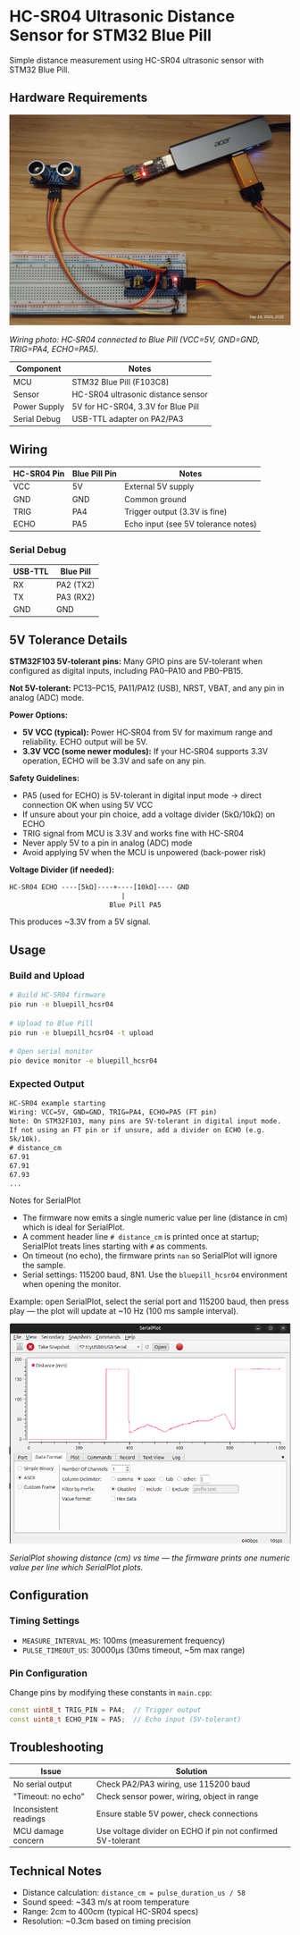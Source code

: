 # HC-SR04 Ultrasonic Distance Sensor for STM32 Blue Pill

Simple distance measurement using HC-SR04 ultrasonic sensor with STM32 Blue Pill.

## Hardware Requirements

![HC-SR04 setup](../images/hcsr04_setup.jpg)

*Wiring photo: HC‑SR04 connected to Blue Pill (VCC=5V, GND=GND, TRIG=PA4, ECHO=PA5).* 

| Component | Notes |
|-----------|-------|
| MCU | STM32 Blue Pill (F103C8) |
| Sensor | HC-SR04 ultrasonic distance sensor |
| Power Supply | 5V for HC-SR04, 3.3V for Blue Pill |
| Serial Debug | USB-TTL adapter on PA2/PA3 |

## Wiring

| HC-SR04 Pin | Blue Pill Pin | Notes |
|-------------|---------------|-------|
| VCC | 5V | External 5V supply |
| GND | GND | Common ground |
| TRIG | PA4 | Trigger output (3.3V is fine) |
| ECHO | PA5 | Echo input (see 5V tolerance notes) |


### Serial Debug
| USB-TTL | Blue Pill |
|---------|-----------|
| RX | PA2 (TX2) |
| TX | PA3 (RX2) |
| GND | GND |

## 5V Tolerance Details

**STM32F103 5V-tolerant pins:** Many GPIO pins are 5V-tolerant when configured as digital inputs, including PA0–PA10 and PB0–PB15.

**Not 5V-tolerant:** PC13–PC15, PA11/PA12 (USB), NRST, VBAT, and any pin in analog (ADC) mode.

**Power Options:**
- **5V VCC (typical):** Power HC‑SR04 from 5V for maximum range and reliability. ECHO output will be 5V.
- **3.3V VCC (some newer modules):** If your HC‑SR04 supports 3.3V operation, ECHO will be 3.3V and safe on any pin.

**Safety Guidelines:**
- PA5 (used for ECHO) is 5V-tolerant in digital input mode → direct connection OK when using 5V VCC
- If unsure about your pin choice, add a voltage divider (5kΩ/10kΩ) on ECHO
- TRIG signal from MCU is 3.3V and works fine with HC-SR04
- Never apply 5V to a pin in analog (ADC) mode
- Avoid applying 5V when the MCU is unpowered (back-power risk)

**Voltage Divider (if needed):**
```
HC-SR04 ECHO ----[5kΩ]----+----[10kΩ]---- GND
                            |
                         Blue Pill PA5
```
This produces ~3.3V from a 5V signal.

## Usage

### Build and Upload
```bash
# Build HC-SR04 firmware
pio run -e bluepill_hcsr04

# Upload to Blue Pill
pio run -e bluepill_hcsr04 -t upload

# Open serial monitor
pio device monitor -e bluepill_hcsr04
```

### Expected Output
```
HC-SR04 example starting
Wiring: VCC=5V, GND=GND, TRIG=PA4, ECHO=PA5 (FT pin)
Note: On STM32F103, many pins are 5V-tolerant in digital input mode.
If not using an FT pin or if unsure, add a divider on ECHO (e.g. 5k/10k).
# distance_cm
67.91
67.91
67.93
...
```

Notes for SerialPlot
- The firmware now emits a single numeric value per line (distance in cm) which is ideal for SerialPlot.
- A comment header line `# distance_cm` is printed once at startup; SerialPlot treats lines starting with `#` as comments.
- On timeout (no echo), the firmware prints `nan` so SerialPlot will ignore the sample.
- Serial settings: 115200 baud, 8N1. Use the `bluepill_hcsr04` environment when opening the monitor.

Example: open SerialPlot, select the serial port and 115200 baud, then press play — the plot will update at ~10 Hz (100 ms sample interval).


![SerialPlot output](../images/hcsr04_serialplot.png)

*SerialPlot showing distance (cm) vs time — the firmware prints one numeric value per line which SerialPlot plots.*


## Configuration

### Timing Settings
- `MEASURE_INTERVAL_MS`: 100ms (measurement frequency)
- `PULSE_TIMEOUT_US`: 30000µs (30ms timeout, ~5m max range)

### Pin Configuration
Change pins by modifying these constants in `main.cpp`:
```cpp
const uint8_t TRIG_PIN = PA4;  // Trigger output
const uint8_t ECHO_PIN = PA5;  // Echo input (5V-tolerant)
```

## Troubleshooting

| Issue | Solution |
|-------|----------|
| No serial output | Check PA2/PA3 wiring, use 115200 baud |
| "Timeout: no echo" | Check sensor power, wiring, object in range |
| Inconsistent readings | Ensure stable 5V power, check connections |
| MCU damage concern | Use voltage divider on ECHO if pin not confirmed 5V-tolerant |

## Technical Notes

- Distance calculation: `distance_cm = pulse_duration_us / 58`
- Sound speed: ~343 m/s at room temperature
- Range: 2cm to 400cm (typical HC-SR04 specs)
- Resolution: ~0.3cm based on timing precision
